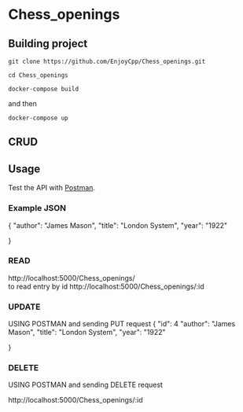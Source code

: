 # Chess_openings
## Building project
```git clone https://github.com/EnjoyCpp/Chess_openings.git```

```cd Chess_openings```

```docker-compose build```

and then

```docker-compose up```

## CRUD

## Usage
Test the API with [Postman](https://www.postman.com/).

### Example JSON

{
  "author": "James Mason",
  "title": "London System",
  "year": "1922"

}

### READ

http://localhost:5000/Chess_openings/
<br>
to read entry by id
http://localhost:5000/Chess_openings/:id

### UPDATE

USING POSTMAN and sending PUT request
{
  "id": 4
  "author": "James Mason",
  "title": "London System",
  "year": "1922"

}

### DELETE

USING POSTMAN and sending DELETE request

http://localhost:5000/Chess_openings/:id

